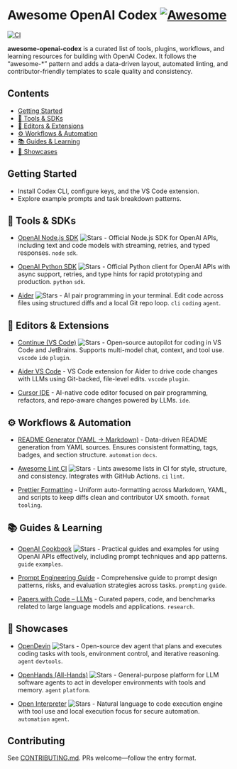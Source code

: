 # Awesome OpenAI Codex [![Awesome](https://awesome.re/badge.svg)](https://awesome.re)

[![CI](https://img.shields.io/github/actions/workflow/status/motionmavericks/awesome-openai-codex/awesome-lint.yml?label=lint)](https://github.com/motionmavericks/awesome-openai-codex/actions)

**awesome-openai-codex** is a curated list of tools, plugins, workflows, and learning resources for
building with OpenAI Codex. It follows the “awesome-\*” pattern and adds a data-driven layout,
automated linting, and contributor-friendly templates to scale quality and consistency.

## Contents

- [Getting Started](#getting-started)
- [🧰 Tools & SDKs](#-tools--sdks)
- [🧩 Editors & Extensions](#-editors--extensions)
- [⚙️ Workflows & Automation](#️-workflows--automation)
- [📚 Guides & Learning](#-guides--learning)
- [🎯 Showcases](#-showcases)

## Getting Started

- Install Codex CLI, configure keys, and the VS Code extension.
- Explore example prompts and task breakdown patterns.

## 🧰 Tools & SDKs

<!-- prettier-ignore -->
- [OpenAI Node.js SDK](https://github.com/openai/openai-node) ![Stars](https://img.shields.io/github/stars/openai/openai-node?style=social) - Official Node.js SDK for OpenAI APIs, including text and code models with streaming, retries, and typed responses. `node` `sdk`.
<!-- prettier-ignore -->
- [OpenAI Python SDK](https://github.com/openai/openai-python) ![Stars](https://img.shields.io/github/stars/openai/openai-python?style=social) - Official Python client for OpenAI APIs with async support, retries, and type hints for rapid prototyping and production. `python` `sdk`.
<!-- prettier-ignore -->
- [Aider](https://github.com/paul-gauthier/aider) ![Stars](https://img.shields.io/github/stars/paul-gauthier/aider?style=social) - AI pair programming in your terminal. Edit code across files using structured diffs and a local Git repo loop. `cli` `coding` `agent`.

## 🧩 Editors & Extensions

<!-- prettier-ignore -->
- [Continue (VS Code)](https://github.com/continuedev/continue) ![Stars](https://img.shields.io/github/stars/continuedev/continue?style=social) - Open-source autopilot for coding in VS Code and JetBrains. Supports multi-model chat, context, and tool use. `vscode` `ide` `plugin`.
<!-- prettier-ignore -->
- [Aider VS Code](https://marketplace.visualstudio.com/items?itemName=Aider-AI.aider-vscode) - VS Code extension for Aider to drive code changes with LLMs using Git-backed, file-level edits. `vscode` `plugin`.
<!-- prettier-ignore -->
- [Cursor IDE](https://www.cursor.com/) - AI-native code editor focused on pair programming, refactors, and repo-aware changes powered by LLMs. `ide`.

## ⚙️ Workflows & Automation

<!-- prettier-ignore -->
- [README Generator (YAML → Markdown)](https://github.com/motionmavericks/awesome-openai-codex/blob/main/scripts/build_readme.mjs) - Data-driven README generation from YAML sources. Ensures consistent formatting, tags, badges, and section structure. `automation` `docs`.
<!-- prettier-ignore -->
- [Awesome Lint CI](https://github.com/sindresorhus/awesome-lint) ![Stars](https://img.shields.io/github/stars/sindresorhus/awesome-lint?style=social) - Lints awesome lists in CI for style, structure, and consistency. Integrates with GitHub Actions. `ci` `lint`.
<!-- prettier-ignore -->
- [Prettier Formatting](https://prettier.io/) - Uniform auto-formatting across Markdown, YAML, and scripts to keep diffs clean and contributor UX smooth. `format` `tooling`.

## 📚 Guides & Learning

<!-- prettier-ignore -->
- [OpenAI Cookbook](https://github.com/openai/openai-cookbook) ![Stars](https://img.shields.io/github/stars/openai/openai-cookbook?style=social) - Practical guides and examples for using OpenAI APIs effectively, including prompt techniques and app patterns. `guide` `examples`.
<!-- prettier-ignore -->
- [Prompt Engineering Guide](https://www.promptingguide.ai/) - Comprehensive guide to prompt design patterns, risks, and evaluation strategies across tasks. `prompting` `guide`.
<!-- prettier-ignore -->
- [Papers with Code – LLMs](https://paperswithcode.com/area/natural-language-processing/large-language-models) - Curated papers, code, and benchmarks related to large language models and applications. `research`.

## 🎯 Showcases

<!-- prettier-ignore -->
- [OpenDevin](https://github.com/OpenDevin/OpenDevin) ![Stars](https://img.shields.io/github/stars/OpenDevin/OpenDevin?style=social) - Open-source dev agent that plans and executes coding tasks with tools, environment control, and iterative reasoning. `agent` `devtools`.
<!-- prettier-ignore -->
- [OpenHands (All-Hands)](https://github.com/All-Hands-AI/OpenHands) ![Stars](https://img.shields.io/github/stars/All-Hands-AI/OpenHands?style=social) - General-purpose platform for LLM software agents to act in developer environments with tools and memory. `agent` `platform`.
<!-- prettier-ignore -->
- [Open Interpreter](https://github.com/KillianLucas/open-interpreter) ![Stars](https://img.shields.io/github/stars/KillianLucas/open-interpreter?style=social) - Natural language to code execution engine with tool use and local execution focus for secure automation. `automation` `agent`.

## Contributing

See [CONTRIBUTING.md](CONTRIBUTING.md). PRs welcome—follow the entry format.
